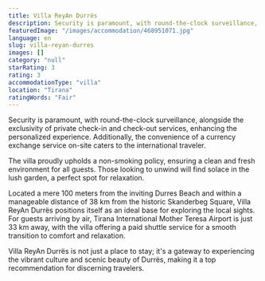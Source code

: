 ```yaml
---
title: Villa ReyAn Durrës
description: Security is paramount, with round-the-clock surveillance, alongside the exclusivity of private check-in and check-out services, enhancing the personalized exper
featuredImage: "/images/accommodation/468951071.jpg"
language: en
slug: villa-reyan-durres
images: []
category: "null"
starRating: 3
rating: 3
accommodationType: "villa"
location: "Tirana"
ratingWords: "Fair"
---
```


Security is paramount, with round-the-clock surveillance, alongside the exclusivity of private check-in and check-out services, enhancing the personalized experience. Additionally, the convenience of a currency exchange service on-site caters to the international traveler.

The villa proudly upholds a non-smoking policy, ensuring a clean and fresh environment for all guests. Those looking to unwind will find solace in the lush garden, a perfect spot for relaxation.

Located a mere 100 meters from the inviting Durres Beach and within a manageable distance of 38 km from the historic Skanderbeg Square, Villa ReyAn Durrës positions itself as an ideal base for exploring the local sights. For guests arriving by air, Tirana International Mother Teresa Airport is just 33 km away, with the villa offering a paid shuttle service for a smooth transition to comfort and relaxation.

Villa ReyAn Durrës is not just a place to stay; it's a gateway to experiencing the vibrant culture and scenic beauty of Durrës, making it a top recommendation for discerning travelers.

